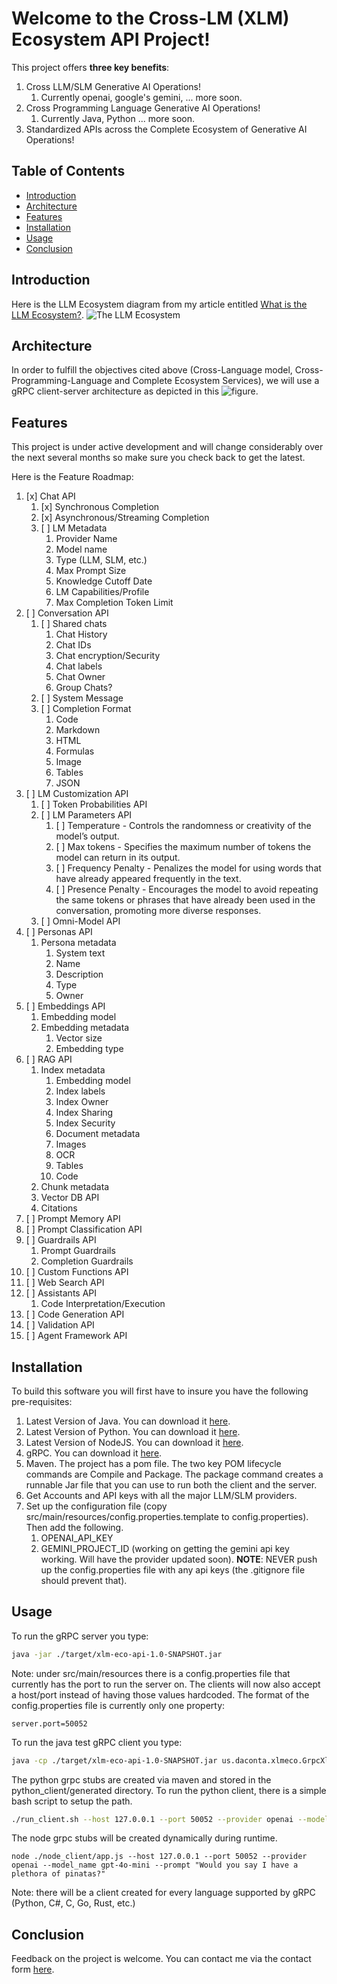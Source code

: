 # Welcome to the Cross-LM (XLM) Ecosystem API Project!

This project offers **three key benefits**:
1. Cross LLM/SLM Generative AI Operations!
    1. Currently openai, google's gemini, ... more soon.
3. Cross Programming Language Generative AI Operations!
    1. Currently Java, Python ... more soon.
5. Standardized APIs across the Complete Ecosystem of Generative AI Operations!

## Table of Contents
- [Introduction](#introduction)
- [Architecture](#architecture)
- [Features](#features)
- [Installation](#installation)
- [Usage](#usage)
- [Conclusion](#conclusion)

## Introduction

Here is the LLM Ecosystem diagram from my article entitled [What is the LLM Ecosystem?](https://www.daconta.us/Articles/The-LLM-Ecosystem.html).
![The LLM Ecosystem](https://www.daconta.us/Articles/LLM-Ecosystem-Components.jpg)

## Architecture

In order to fulfill the objectives cited above (Cross-Language model, Cross-Programming-Language and Complete Ecosystem Services), we will use a gRPC client-server architecture as depicted in this ![figure.](https://www.daconta.us/Articles/XLM-Architecture-1.jpg) 

## Features

This project is under active development and will change considerably over the next 
several months so make sure you check back to get the latest. 

Here is the Feature Roadmap:
1. [x] Chat API
    1. [x] Synchronous Completion
    2. [x] Asynchronous/Streaming Completion
    3. [ ] LM Metadata
         1. Provider Name
         2. Model name
         3. Type (LLM, SLM, etc.)
         4. Max Prompt Size
         5. Knowledge Cutoff Date
         6. LM Capabilities/Profile
         7. Max Completion Token Limit
2. [ ] Conversation API
    1. [ ] Shared chats
        1. Chat History
        2. Chat IDs
        3. Chat encryption/Security
        4. Chat labels
        5. Chat Owner
        6. Group Chats?
    2. [ ] System Message
    3. [ ] Completion Format
        1. Code
        2. Markdown
        3. HTML
        4. Formulas
        5. Image
        6. Tables
        7. JSON
3. [ ] LM Customization API
    1. [ ] Token Probabilities API
    2. [ ] LM Parameters API
       1. [ ] Temperature - Controls the randomness or creativity of the model’s output.
       2. [ ] Max tokens - Specifies the maximum number of tokens the model can return in its output.
       3. [ ] Frequency Penalty - Penalizes the model for using words that have already appeared frequently in the text.
       4. [ ] Presence Penalty - Encourages the model to avoid repeating the same tokens or phrases that have already been used in the conversation, promoting more diverse responses.
    3. [ ] Omni-Model API
4. [ ] Personas API
    1. Persona metadata
       1. System text
       2. Name
       3. Description
       4. Type
       5. Owner
5. [ ] Embeddings API
    1. Embedding model
    2. Embedding metadata 
        1. Vector size
        2. Embedding type
6. [ ] RAG API
    1. Index metadata
        1. Embedding model 
        2. Index labels
        3. Index Owner
        4. Index Sharing
        5. Index Security
        6. Document metadata 
        7. Images
        8. OCR
        9. Tables
        10. Code 
    2. Chunk metadata
    3. Vector DB API
    4. Citations
7. [ ] Prompt Memory API
8. [ ] Prompt Classification API
9. [ ] Guardrails API
    1. Prompt Guardrails
    2. Completion Guardrails 
10. [ ] Custom Functions API
11. [ ] Web Search API
12. [ ] Assistants API
    1. Code Interpretation/Execution
13. [ ] Code Generation API
14. [ ] Validation API
15. [ ] Agent Framework API

## Installation

To build this software you will first have to insure you have the following pre-requisites:
1. Latest Version of Java. You can download it [here](https://www.oracle.com/java/technologies/downloads/).
2. Latest Version of Python. You can download it [here](https://www.python.org/downloads/).
3. Latest Version of NodeJS. You can download it [here](https://nodejs.org/en/download/package-manager).
4. gRPC. You can download it [here](https://github.com/grpc/grpc/releases).
5. Maven. The project has a pom file. The two key POM lifecycle commands are Compile and Package.
   The package command creates a runnable Jar file that you can use to run both the client and the server.
6. Get Accounts and API keys with all the major LLM/SLM providers.
7. Set up the configuration file (copy src/main/resources/config.properties.template to config.properties).
   Then add the following.
    1. OPENAI_API_KEY
    2. GEMINI_PROJECT_ID (working on getting the gemini api key working. Will have the provider updated soon).
   **NOTE**: NEVER push up the config.properties file with any api keys (the .gitignore file should prevent that).

## Usage

To run the gRPC server you type:
```bash
java -jar ./target/xlm-eco-api-1.0-SNAPSHOT.jar
```
Note: under src/main/resources there is a config.properties file that currently has the port to run the server on.  The clients will now also accept a host/port instead of having those values hardcoded.
The format of the config.properties file is currently only one property:
```
server.port=50052
```

To run the java test gRPC client you type:
```bash
java -cp ./target/xlm-eco-api-1.0-SNAPSHOT.jar us.daconta.xlmeco.GrpcXlmClient 127.0.0.1 50052 openai "gpt-4o-mini" "Who is FDR?"
```

The python grpc stubs are created via maven and stored in the python_client/generated directory.
To run the python client, there is a simple bash script to setup the path. 
```bash
./run_client.sh --host 127.0.0.1 --port 50052 --provider openai --model_name gpt-4o-mini --prompt "Tell me about space exploration."
```

The node grpc stubs will be created dynamically during runtime.

```
node ./node_client/app.js --host 127.0.0.1 --port 50052 --provider openai --model_name gpt-4o-mini --prompt "Would you say I have a plethora of pinatas?"
```

Note: there will be a client created for every language supported by gRPC (Python, C#, C, Go, Rust, etc.)

## Conclusion 

Feedback on the project is welcome.  You can contact me via the contact form [here](https://www.daconta.us/Articles/ContactForm.html).
